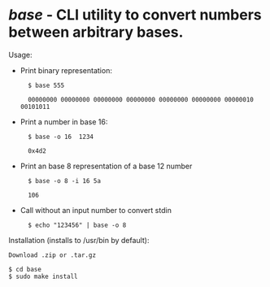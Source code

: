 # *base* - CLI utility to convert numbers between arbitrary bases.


Usage:

- Print binary representation:

        $ base 555

        00000000 00000000 00000000 00000000 00000000 00000000 00000010 00101011
    
- Print a number in base 16:

        $ base -o 16  1234

        0x4d2

- Print an base 8 representation of a base 12 number

        $ base -o 8 -i 16 5a

        106

- Call without an input number to convert stdin

        $ echo "123456" | base -o 8


Installation (installs to /usr/bin by default):

    Download .zip or .tar.gz
     
    $ cd base
    $ sudo make install

